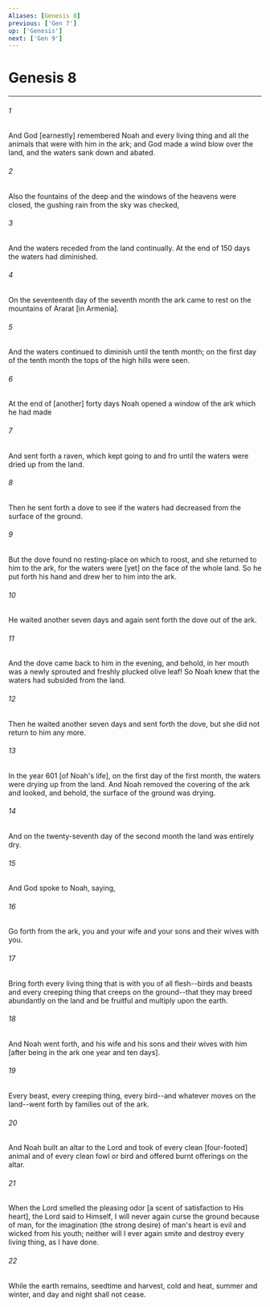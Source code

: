 ```yaml
---
Aliases: [Genesis 8]
previous: ['Gen 7']
up: ['Genesis']
next: ['Gen 9']
---
```

# Genesis 8

***

###### 1 

And God [earnestly] remembered Noah and every living thing and all the animals that were with him in the ark; and God made a wind blow over the land, and the waters sank down and abated. 

###### 2 

Also the fountains of the deep and the windows of the heavens were closed, the gushing rain from the sky was checked, 

###### 3 

And the waters receded from the land continually. At the end of 150 days the waters had diminished. 

###### 4 

On the seventeenth day of the seventh month the ark came to rest on the mountains of Ararat [in Armenia]. 

###### 5 

And the waters continued to diminish until the tenth month; on the first day of the tenth month the tops of the high hills were seen. 

###### 6 

At the end of [another] forty days Noah opened a window of the ark which he had made 

###### 7 

And sent forth a raven, which kept going to and fro until the waters were dried up from the land. 

###### 8 

Then he sent forth a dove to see if the waters had decreased from the surface of the ground. 

###### 9 

But the dove found no resting-place on which to roost, and she returned to him to the ark, for the waters were [yet] on the face of the whole land. So he put forth his hand and drew her to him into the ark. 

###### 10 

He waited another seven days and again sent forth the dove out of the ark. 

###### 11 

And the dove came back to him in the evening, and behold, in her mouth was a newly sprouted and freshly plucked olive leaf! So Noah knew that the waters had subsided from the land. 

###### 12 

Then he waited another seven days and sent forth the dove, but she did not return to him any more. 

###### 13 

In the year 601 [of Noah's life], on the first day of the first month, the waters were drying up from the land. And Noah removed the covering of the ark and looked, and behold, the surface of the ground was drying. 

###### 14 

And on the twenty-seventh day of the second month the land was entirely dry. 

###### 15 

And God spoke to Noah, saying, 

###### 16 

Go forth from the ark, you and your wife and your sons and their wives with you. 

###### 17 

Bring forth every living thing that is with you of all flesh--birds and beasts and every creeping thing that creeps on the ground--that they may breed abundantly on the land and be fruitful and multiply upon the earth. 

###### 18 

And Noah went forth, and his wife and his sons and their wives with him [after being in the ark one year and ten days]. 

###### 19 

Every beast, every creeping thing, every bird--and whatever moves on the land--went forth by families out of the ark. 

###### 20 

And Noah built an altar to the Lord and took of every clean [four-footed] animal and of every clean fowl or bird and offered burnt offerings on the altar. 

###### 21 

When the Lord smelled the pleasing odor [a scent of satisfaction to His heart], the Lord said to Himself, I will never again curse the ground because of man, for the imagination (the strong desire) of man's heart is evil and wicked from his youth; neither will I ever again smite and destroy every living thing, as I have done. 

###### 22 

While the earth remains, seedtime and harvest, cold and heat, summer and winter, and day and night shall not cease.
